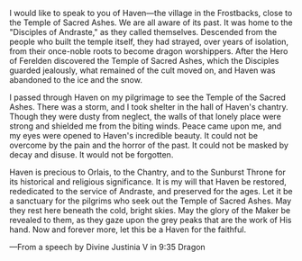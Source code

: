 I would like to speak to you of Haven—the village in the Frostbacks, close to the Temple of Sacred Ashes. We are all aware of its past. It was home to the "Disciples of Andraste," as they called themselves. Descended from the people who built the temple itself, they had strayed, over years of isolation, from their once-noble roots to become dragon worshippers. After the Hero of Ferelden discovered the Temple of Sacred Ashes, which the Disciples guarded jealously, what remained of the cult moved on, and Haven was abandoned to the ice and the snow.

I passed through Haven on my pilgrimage to see the Temple of the Sacred Ashes. There was a storm, and I took shelter in the hall of Haven's chantry. Though they were dusty from neglect, the walls of that lonely place were strong and shielded me from the biting winds. Peace came upon me, and my eyes were opened to Haven's incredible beauty. It could not be overcome by the pain and the horror of the past. It could not be masked by decay and disuse. It would not be forgotten.

Haven is precious to Orlais, to the Chantry, and to the Sunburst Throne for its historical and religious significance. It is my will that Haven be restored, rededicated to the service of Andraste, and preserved for the ages. Let it be a sanctuary for the pilgrims who seek out the Temple of Sacred Ashes. May they rest here beneath the cold, bright skies. May the glory of the Maker be revealed to them, as they gaze upon the grey peaks that are the work of His hand. Now and forever more, let this be a Haven for the faithful.

—From a speech by Divine Justinia V in 9:35 Dragon
